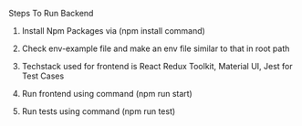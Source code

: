 Steps To Run Backend

1) Install Npm Packages  via (npm install command)

2) Check env-example file and make an env file similar to that in root path

3) Techstack used for frontend is React Redux Toolkit, Material UI, Jest for Test Cases

4) Run frontend using command (npm run start)

5) Run tests using command (npm run test)